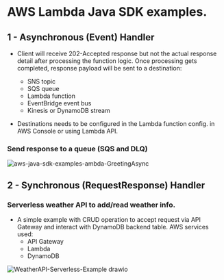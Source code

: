 # AWS Lambda Java SDK examples.

 
 ## 1 -   Asynchronous (Event) Handler
 
* Client will receive 202-Accepted response but not the actual response detail after processing the function logic. Once processing gets completed, response payload will be sent to a destination:
  - SNS topic
  - SQS queue
  - Lambda function
  - EventBridge event bus
  - Kinesis or DynamoDB stream
 
 * Destinations  needs to be configured in the Lambda function config. in AWS Console or using Lambda API.
  
 ### Send response to a queue (SQS and DLQ)
  

![aws-java-sdk-examples-ambda-GreetingAsync](https://user-images.githubusercontent.com/5312958/166472905-f97aaf7d-a08f-43b5-a26a-18eb6bcdf9ba.svg)


## 2 -   Synchronous (RequestResponse) Handler


 ### Serverless weather API to add/read weather info.

* A simple example with CRUD operation to accept request via API Gateway and interact with DynamoDB backend table. AWS services used:
  -  API Gateway
  -  Lambda
  -  DynamoDB

![WeatherAPI-Serverless-Example drawio](https://user-images.githubusercontent.com/5312958/172287492-ef6f378c-213d-4213-bad5-161815226943.png)

